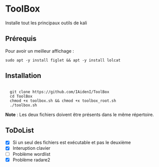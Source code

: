 # ToolBox
Installe tout les principaux outils de kali

## Prérequis
Pour avoir un meilleur affichage :
<pre><code>sudo apt -y install figlet && apt -y install lolcat</code></pre>

## Installation
<pre><code>
  git clone https://github.com/IAidenI/ToolBox
  cd ToolBox
  chmod +x toolbox.sh && chmod +x toolbox_root.sh
  ./toolbox.sh
</code></pre>
**Note** : Les deux fichiers doivent être présents dans le même répertoire.

## ToDoList
- [X] Si un seul des fichiers est exécutable et pas le deuxième
- [X] Interuption clavier
- [ ] Problème wordlist
- [X] Problème radare2
